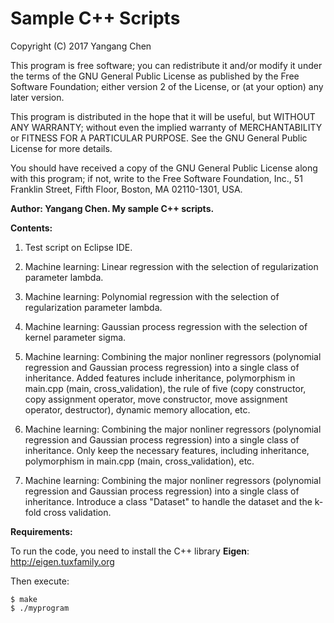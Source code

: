 # Sample C++ Scripts

Copyright (C) 2017  Yangang Chen

This program is free software; you can redistribute it and/or
modify it under the terms of the GNU General Public License
as published by the Free Software Foundation; either version 2
of the License, or (at your option) any later version.

This program is distributed in the hope that it will be useful,
but WITHOUT ANY WARRANTY; without even the implied warranty of
MERCHANTABILITY or FITNESS FOR A PARTICULAR PURPOSE.  See the
GNU General Public License for more details.

You should have received a copy of the GNU General Public License
along with this program; if not, write to the Free Software
Foundation, Inc., 51 Franklin Street, Fifth Floor, Boston, MA  02110-1301, USA.

**Author: Yangang Chen. My sample C++ scripts.**

**Contents:**

1. Test script on Eclipse IDE.

2. Machine learning: Linear regression with the selection of regularization parameter lambda.

3. Machine learning: Polynomial regression with the selection of regularization parameter lambda.

4. Machine learning: Gaussian process regression with the selection of kernel parameter sigma.

5. Machine learning: Combining the major nonliner regressors (polynomial regression and Gaussian process regression) into a single class of inheritance. Added features include inheritance, polymorphism in main.cpp (main, cross_validation), the rule of five (copy constructor, copy assignment operator, move constructor, move assignment operator, destructor), dynamic memory allocation, etc.

6. Machine learning: Combining the major nonliner regressors (polynomial regression and Gaussian process regression) into a single class of inheritance. Only keep the necessary features, including inheritance, polymorphism in main.cpp (main, cross_validation), etc.

7. Machine learning: Combining the major nonliner regressors (polynomial regression and Gaussian process regression) into a single class of inheritance. Introduce a class "Dataset" to handle the dataset and the k-fold cross validation.

**Requirements:**

To run the code, you need to install the C++ library **Eigen**:
http://eigen.tuxfamily.org

Then execute:
```
$ make
$ ./myprogram
```
